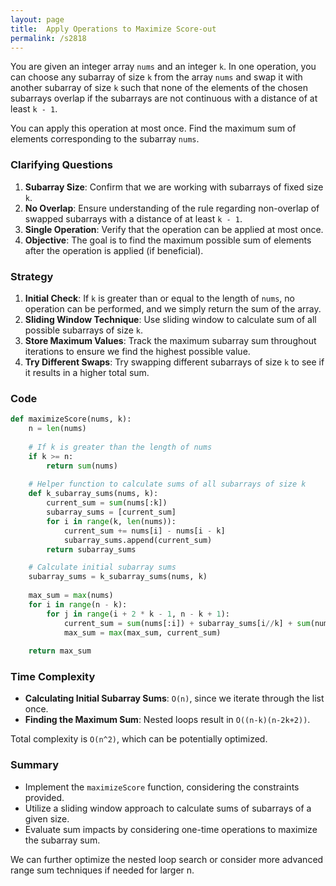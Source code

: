 ```yaml
---
layout: page
title:  Apply Operations to Maximize Score-out
permalink: /s2818
---
```


You are given an integer array `nums` and an integer `k`. In one operation, you can choose any subarray of size `k` from the array `nums` and swap it with another subarray of size `k` such that none of the elements of the chosen subarrays overlap if the subarrays are not continuous with a distance of at least `k - 1`. 

You can apply this operation at most once. Find the maximum sum of elements corresponding to the subarray `nums`.

### Clarifying Questions

1. **Subarray Size**: Confirm that we are working with subarrays of fixed size `k`.
2. **No Overlap**: Ensure understanding of the rule regarding non-overlap of swapped subarrays with a distance of at least `k - 1`.
3. **Single Operation**: Verify that the operation can be applied at most once.
4. **Objective**: The goal is to find the maximum possible sum of elements after the operation is applied (if beneficial).

### Strategy

1. **Initial Check**: If `k` is greater than or equal to the length of `nums`, no operation can be performed, and we simply return the sum of the array. 
2. **Sliding Window Technique**: Use sliding window to calculate sum of all possible subarrays of size `k`.
3. **Store Maximum Values**: Track the maximum subarray sum throughout iterations to ensure we find the highest possible value.
4. **Try Different Swaps**: Try swapping different subarrays of size `k` to see if it results in a higher total sum.

### Code
```python
def maximizeScore(nums, k):
    n = len(nums)
    
    # If k is greater than the length of nums
    if k >= n:
        return sum(nums)
    
    # Helper function to calculate sums of all subarrays of size k
    def k_subarray_sums(nums, k):
        current_sum = sum(nums[:k])
        subarray_sums = [current_sum]
        for i in range(k, len(nums)):
            current_sum += nums[i] - nums[i - k]
            subarray_sums.append(current_sum)
        return subarray_sums

    # Calculate initial subarray sums
    subarray_sums = k_subarray_sums(nums, k)
    
    max_sum = max(nums)
    for i in range(n - k):
        for j in range(i + 2 * k - 1, n - k + 1):
            current_sum = sum(nums[:i]) + subarray_sums[i//k] + sum(nums[(i+k):j]) + subarray_sums[j//k] + sum(nums[(j+k):])
            max_sum = max(max_sum, current_sum)
    
    return max_sum
```

### Time Complexity

- **Calculating Initial Subarray Sums**: `O(n)`, since we iterate through the list once.
- **Finding the Maximum Sum**: Nested loops result in `O((n-k)(n-2k+2))`.

Total complexity is `O(n^2)`, which can be potentially optimized.

### Summary
- Implement the `maximizeScore` function, considering the constraints provided.
- Utilize a sliding window approach to calculate sums of subarrays of a given size.
- Evaluate sum impacts by considering one-time operations to maximize the subarray sum.

We can further optimize the nested loop search or consider more advanced range sum techniques if needed for larger n.